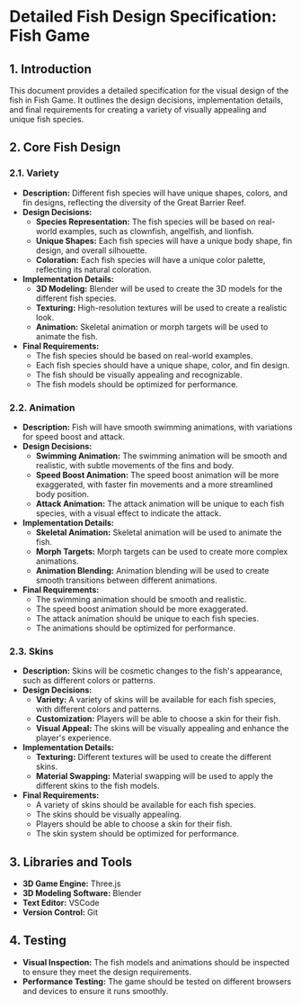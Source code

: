 # Detailed Fish Design Specification: Fish Game

## 1. Introduction
This document provides a detailed specification for the visual design of the fish in Fish Game. It outlines the design decisions, implementation details, and final requirements for creating a variety of visually appealing and unique fish species.

## 2. Core Fish Design

### 2.1. Variety
*   **Description:** Different fish species will have unique shapes, colors, and fin designs, reflecting the diversity of the Great Barrier Reef.
*   **Design Decisions:**
    *   **Species Representation:** The fish species will be based on real-world examples, such as clownfish, angelfish, and lionfish.
    *   **Unique Shapes:** Each fish species will have a unique body shape, fin design, and overall silhouette.
    *   **Coloration:** Each fish species will have a unique color palette, reflecting its natural coloration.
*   **Implementation Details:**
    *   **3D Modeling:** Blender will be used to create the 3D models for the different fish species.
    *   **Texturing:** High-resolution textures will be used to create a realistic look.
    *   **Animation:** Skeletal animation or morph targets will be used to animate the fish.
*   **Final Requirements:**
    *   The fish species should be based on real-world examples.
    *   Each fish species should have a unique shape, color, and fin design.
    *   The fish should be visually appealing and recognizable.
    *   The fish models should be optimized for performance.

### 2.2. Animation
*   **Description:** Fish will have smooth swimming animations, with variations for speed boost and attack.
*   **Design Decisions:**
    *   **Swimming Animation:** The swimming animation will be smooth and realistic, with subtle movements of the fins and body.
    *   **Speed Boost Animation:** The speed boost animation will be more exaggerated, with faster fin movements and a more streamlined body position.
    *   **Attack Animation:** The attack animation will be unique to each fish species, with a visual effect to indicate the attack.
*   **Implementation Details:**
    *   **Skeletal Animation:** Skeletal animation will be used to animate the fish.
    *   **Morph Targets:** Morph targets can be used to create more complex animations.
    *   **Animation Blending:** Animation blending will be used to create smooth transitions between different animations.
*   **Final Requirements:**
    *   The swimming animation should be smooth and realistic.
    *   The speed boost animation should be more exaggerated.
    *   The attack animation should be unique to each fish species.
    *   The animations should be optimized for performance.

### 2.3. Skins
*   **Description:** Skins will be cosmetic changes to the fish's appearance, such as different colors or patterns.
*   **Design Decisions:**
    *   **Variety:** A variety of skins will be available for each fish species, with different colors and patterns.
    *   **Customization:** Players will be able to choose a skin for their fish.
    *   **Visual Appeal:** The skins will be visually appealing and enhance the player's experience.
*   **Implementation Details:**
    *   **Texturing:** Different textures will be used to create the different skins.
    *   **Material Swapping:** Material swapping will be used to apply the different skins to the fish models.
*   **Final Requirements:**
    *   A variety of skins should be available for each fish species.
    *   The skins should be visually appealing.
    *   Players should be able to choose a skin for their fish.
    *   The skin system should be optimized for performance.

## 3. Libraries and Tools
*   **3D Game Engine:** Three.js
*   **3D Modeling Software:** Blender
*   **Text Editor:** VSCode
*   **Version Control:** Git

## 4. Testing
*   **Visual Inspection:** The fish models and animations should be inspected to ensure they meet the design requirements.
*   **Performance Testing:** The game should be tested on different browsers and devices to ensure it runs smoothly.